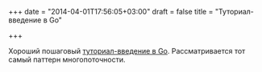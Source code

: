 +++
date = "2014-04-01T17:56:05+03:00"
draft = false
title = "Туториал-введение в Go"

+++

<p>Хороший пошаговый <a href="http://www.toptal.com/go/go-programming-a-step-by-step-introductory-tutorial">туториал-введение в Go</a>. Рассматривается тот самый паттерн многопоточности.</p>

